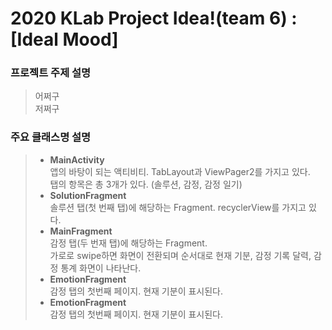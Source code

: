 # 2020 KLab Project Idea!(team 6) : [Ideal Mood]
### 프로젝트 주제 설명
> 어쩌구   
> 저쩌구   
   
### 주요 클래스명 설명
> * **MainActivity**   
>     앱의 바탕이 되는 액티비티. TabLayout과 ViewPager2를 가지고 있다.   
>     탭의 항목은 총 3개가 있다. (솔루션, 감정, 감정 일기)
> * **SolutionFragment**   
>     솔루션 탭(첫 번째 탭)에 해당하는 Fragment. recyclerView를 가지고 있다.     
> * **MainFragment**   
>     감정 탭(두 번재 탭)에 해당하는 Fragment.   
>     가로로 swipe하면 화면이 전환되며 순서대로 현재 기분, 감정 기록 달력, 감정 통계 화면이 나타난다.   
> * **EmotionFragment**   
>     감정 탭의 첫번째 페이지. 현재 기분이 표시된다.   
> * **EmotionFragment**   
>     감정 탭의 첫번째 페이지. 현재 기분이 표시된다.   
